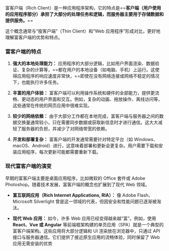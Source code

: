富客户端（Rich Client）是一种应用程序架构，它的特点是==**客户端（用户使用的应用程序部分）承担了大部分的处理任务和逻辑，而服务器主要用于存储数据和提供服务。**==

这个概念通常与“瘦客户端”（Thin Client）和“Web 应用程序”形成对比，更好地理解富客户端的优势和特点。

### 富客户端的特点

1. **强大的本地处理能力：** 应用程序的大部分逻辑，比如用户界面渲染、数据验证、复杂的计算等，==都在用户的本地设备（如电脑、手机）上运行。这使得应用程序的响应速度非常快，==即使在没有网络连接或网络不稳定的情况下，也能执行许多任务。
    
2. **丰富的用户体验：** 富客户端可以利用操作系统和硬件的全部能力，提供更流畅、更动态的用户界面和交互。例如，复杂的动画、拖放操作、离线访问等，这些通常在传统的网页应用中很难实现。
    
3. **较少的网络依赖：** 由于大部分工作都在本地完成，富客户端与服务器之间的数据交换量通常较小，只在需要同步数据或获取新信息时才进行通信。这大大减轻了服务器的负担，并减少了对网络带宽的依赖。
    
4. **开发和部署复杂：** 富客户端的开发通常需要针对特定平台（如 Windows、macOS、Android）进行，这意味着部署和更新会更复杂。用户需要下载和安装应用程序，每次更新可能都需要重新下载。

### 现代富客户端的演变

早期的富客户端主要是桌面应用程序，比如微软的 Office 套件或 Adobe Photoshop。随着技术发展，富客户端的概念也扩展到了现代 Web 领域。

- **富互联网应用（Rich Internet Applications, RIA）：** 像 Adobe Flash、Microsoft Silverlight 曾是这一领域的代表，但因安全和性能问题已逐渐被淘汰。
    
- **现代 Web 应用：** 如今，许多 Web 应用已经变得越来越“富”。例如，使用 **React、Vue 或 Angular** 等前端框架构建的单页应用（SPA）就是一个典型的富客户端架构。这些应用将大部分逻辑和 UI 渲染放在浏览器中，只通过 API 接口与服务器通信。它们提供了接近原生应用的流畅体验，同时保留了 Web 应用无需安装的优势